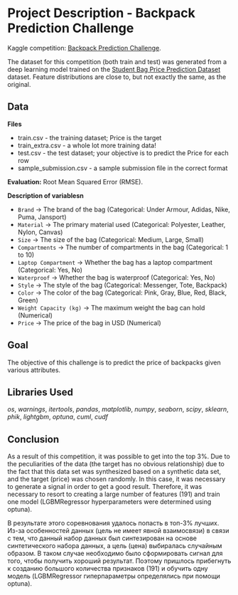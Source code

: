 # Project Description - Backpack Prediction Challenge

Kaggle competition: [Backpack Prediction Challenge](https://www.kaggle.com/competitions/playground-series-s5e2/overview). 

The dataset for this competition (both train and test) was generated from a deep learning model trained on the [Student Bag Price Prediction Dataset](https://www.kaggle.com/datasets/schran/insurance-premium-prediction) dataset. Feature distributions are close to, but not exactly the same, as the original.

## Data

**Files**

- train.csv - the training dataset; Price is the target
- train_extra.csv - a whole lot more training data!
- test.csv - the test dataset; your objective is to predict the Price for each row
- sample_submission.csv - a sample submission file in the correct format

**Evaluation:**  Root Mean Squared Error (RMSE).

**Description of variablesn**

- `Brand` -> The brand of the bag (Categorical: Under Armour, Adidas, Nike, Puma, Jansport)
- `Material` -> The primary material used (Categorical: Polyester, Leather, Nylon, Canvas)
- `Size` -> The size of the bag (Categorical: Medium, Large, Small)
- `Compartments` -> The number of compartments in the bag (Categorical: 1 to 10)
- `Laptop Compartment` -> Whether the bag has a laptop compartment (Categorical: Yes, No)
- `Waterproof` -> Whether the bag is waterproof (Categorical: Yes, No)
- `Style` -> The style of the bag (Categorical: Messenger, Tote, Backpack)
- `Color` -> The color of the bag (Categorical: Pink, Gray, Blue, Red, Black, Green)
- `Weight Capacity (kg)` -> The maximum weight the bag can hold (Numerical)
- `Price` -> The price of the bag in USD (Numerical)

## Goal

The objective of this challenge is to predict the price of backpacks given various attributes.

## Libraries Used

*os*, *warnings*, *itertools*, *pandas*, *matplotlib*, *numpy*, *seaborn*, *scipy*, *sklearn*, *phik*, *lightgbm*, *optuna*, *cuml*,  *cudf*

## Conclusion

As a result of this competition, it was possible to get into the top 3%. Due to the peculiarities of the data (the target has no obvious relationship) due to the fact that this data set was synthesized based on a synthetic data set, and the target (price) was chosen randomly. In this case, it was necessary to generate a signal in order to get a good result. Therefore, it was necessary to resort to creating a large number of features (191) and train one model (LGBMRegressor hyperparameters were determined using optuna).

В результате этого соревнования удалось попасть в топ-3% лучших.  Из-за особенностей данных (цель не имеет явной взаимосвязи) в связи с тем, что данный набор данных был синтезирован на основе синтетического набора данных, а цель (цена) выбиралась случайным образом. В таком случае необходимо было сформировать сигнал для того, чтобы получить хороший результат. Поэтому пришлось прибегнуть к созданию большого количества признаков (191) и обучить одну модель (LGBMRegressor гиперпараметры определялись при помощи optuna).